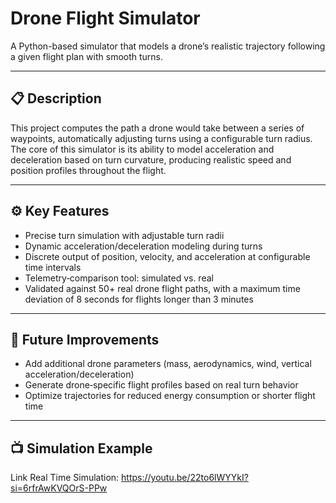 # Drone Flight Simulator

A Python-based simulator that models a drone’s realistic trajectory following a given flight plan with smooth turns.

---

## 📋 Description

This project computes the path a drone would take between a series of waypoints, automatically adjusting turns using a configurable turn radius. The core of this simulator is its ability to model acceleration and deceleration based on turn curvature, producing realistic speed and position profiles throughout the flight.

---

## ⚙️ Key Features

- Precise turn simulation with adjustable turn radii  
- Dynamic acceleration/deceleration modeling during turns  
- Discrete output of position, velocity, and acceleration at configurable time intervals  
- Telemetry‑comparison tool: simulated vs. real  
- Validated against 50+ real drone flight paths, with a maximum time deviation of 8 seconds for flights longer than 3 minutes  

---

## 🔮 Future Improvements

- Add additional drone parameters (mass, aerodynamics, wind, vertical acceleration/deceleration)  
- Generate drone‑specific flight profiles based on real turn behavior  
- Optimize trajectories for reduced energy consumption or shorter flight time  

---

## 📺 Simulation Example
Link Real Time Simulation: https://youtu.be/22to6lWYYkI?si=6rfrAwKVQOrS-PPw

